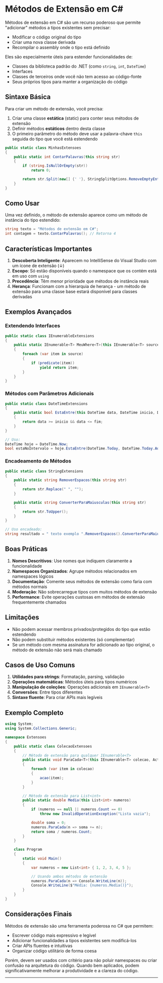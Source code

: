 # Métodos de Extensão em C#

Métodos de extensão em C# são um recurso poderoso que permite "adicionar" métodos a tipos existentes sem precisar:

- Modificar o código original do tipo
- Criar uma nova classe derivada
- Recompilar o assembly onde o tipo está definido

Eles são especialmente úteis para estender funcionalidades de:

- Classes da biblioteca padrão do .NET (como `string`, `int`, `DateTime`)
- Interfaces
- Classes de terceiros onde você não tem acesso ao código-fonte
- Seus próprios tipos para manter a organização do código

## Sintaxe Básica

Para criar um método de extensão, você precisa:

1. Criar uma classe **estática** (static) para conter seus métodos de extensão
2. Definir métodos **estáticos** dentro desta classe
3. O primeiro parâmetro do método deve usar a palavra-chave `this` seguida do tipo que você está estendendo

```csharp
public static class MinhasExtensoes
{
    public static int ContarPalavras(this string str)
    {
        if (string.IsNullOrEmpty(str))
            return 0;

        return str.Split(new[] {' '}, StringSplitOptions.RemoveEmptyEntries).Length;
    }
}
```

## Como Usar

Uma vez definido, o método de extensão aparece como um método de instância do tipo estendido:

```csharp
string texto = "Métodos de extensão em C#";
int contagem = texto.ContarPalavras(); // Retorna 4
```

## Características Importantes

1. **Descoberta Inteligente**: Aparecem no IntelliSense do Visual Studio com um ícone de extensão (↓)
2. **Escopo**: Só estão disponíveis quando o namespace que os contém está em uso com `using`
3. **Precedência**: Têm menor prioridade que métodos de instância reais
4. **Herança**: Funcionam com a hierarquia de herança - um método de extensão para uma classe base estará disponível para classes derivadas

## Exemplos Avançados

### Extendendo Interfaces

```csharp
public static class IEnumerableExtensions
{
    public static IEnumerable<T> MeuWhere<T>(this IEnumerable<T> source, Func<T, bool> predicate)
    {
        foreach (var item in source)
        {
            if (predicate(item))
                yield return item;
        }
    }
}
```

### Métodos com Parâmetros Adicionais

```csharp
public static class DateTimeExtensions
{
    public static bool EstaEntre(this DateTime data, DateTime inicio, DateTime fim)
    {
        return data >= inicio && data <= fim;
    }
}

// Uso:
DateTime hoje = DateTime.Now;
bool estaNoIntervalo = hoje.EstaEntre(DateTime.Today, DateTime.Today.AddDays(7));
```

### Encadeamento de Métodos

```csharp
public static class StringExtensions
{
    public static string RemoverEspacos(this string str)
    {
        return str.Replace(" ", "");
    }

    public static string ConverterParaMaiusculas(this string str)
    {
        return str.ToUpper();
    }
}

// Uso encadeado:
string resultado = " texto exemplo ".RemoverEspacos().ConverterParaMaiusculas();
```

## Boas Práticas

1. **Nomes Descritivos**: Use nomes que indiquem claramente a funcionalidade
2. **Namespaces Organizados**: Agrupe métodos relacionados em namespaces lógicos
3. **Documentação**: Comente seus métodos de extensão como faria com métodos normais
4. **Moderação**: Não sobrecarregue tipos com muitos métodos de extensão
5. **Performance**: Evite operações custosas em métodos de extensão frequentemente chamados

## Limitações

- Não podem acessar membros privados/protegidos do tipo que estão estendendo
- Não podem substituir métodos existentes (só complementar)
- Se um método com mesma assinatura for adicionado ao tipo original, o método de extensão não será mais chamado

## Casos de Uso Comuns

1. **Utilidades para strings**: Formatação, parsing, validação
2. **Operações matemáticas**: Métodos úteis para tipos numéricos
3. **Manipulação de coleções**: Operações adicionais em `IEnumerable<T>`
4. **Conversões**: Entre tipos diferentes
5. **Sintaxe fluente**: Para criar APIs mais legíveis

## Exemplo Completo

```csharp
using System;
using System.Collections.Generic;

namespace Extensoes
{
    public static class ColecaoExtensoes
    {
        // Método de extensão para qualquer IEnumerable<T>
        public static void ParaCada<T>(this IEnumerable<T> colecao, Action<T> acao)
        {
            foreach (var item in colecao)
            {
                acao(item);
            }
        }

        // Método de extensão para List<int>
        public static double Media(this List<int> numeros)
        {
            if (numeros == null || numeros.Count == 0)
                throw new InvalidOperationException("Lista vazia");

            double soma = 0;
            numeros.ParaCada(n => soma += n);
            return soma / numeros.Count;
        }
    }

    class Program
    {
        static void Main()
        {
            var numeros = new List<int> { 1, 2, 3, 4, 5 };

            // Usando ambos métodos de extensão
            numeros.ParaCada(n => Console.WriteLine(n));
            Console.WriteLine($"Média: {numeros.Media()}");
        }
    }
}
```

## Considerações Finais

Métodos de extensão são uma ferramenta poderosa no C# que permitem:

- Escrever código mais expressivo e legível
- Adicionar funcionalidades a tipos existentes sem modificá-los
- Criar APIs fluentes e intuitivas
- Organizar código utilitário de forma coesa

Porém, devem ser usados com critério para não poluir namespaces ou criar confusão na arquitetura do código. Quando bem aplicados, podem significativamente melhorar a produtividade e a clareza do código.

---
